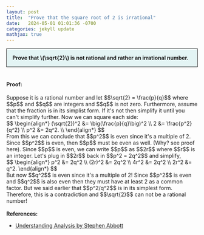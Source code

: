 ```yaml
---
layout: post
title:  "Prove that the square root of 2 is irrational"
date:   2024-05-01 01:01:36 -0700
categories: jekyll update
mathjax: true
---
```

<div style="background-color: #E3F4F4; padding: 15px 15px 15px 15px; border:1px solid black;">
  <b>Prove that \(\sqrt{2}\) is not rational and rather an irrational number.</b>
</div>
<br>
<h4><b>Proof:</b></h4>
Suppose it is a rational number and let $$\sqrt{2} = \frac{p}{q}$$ where $$p$$ and $$q$$ are integers and $$q$$ is not zero. Furthermore, assume that the fraction is in its simplist form. If it's not then simplify it until you can't simplify further. Now we can square each side:
<div>
$$
\begin{align*}
(\sqrt{2})^2 &= \big(\frac{p}{q}\big)^2 \\
2 &= \frac{p^2}{q^2} \\
p^2 &= 2q^2. \\
\end{align*}
$$
</div>
From this we can conclude that $$p^2$$ is even since it's a multiple of 2. Since $$p^2$$ is even, then $$p$$ must be even as well. (Why? see proof here). Since $$p$$ is even, we can write $$p$$ as $$2r$$ where $$r$$ is an integer. Let's plug in $$2r$$ back in $$p^2 = 2q^2$$ and simplify,
<div>
$$
\begin{align*}
p^2 &= 2q^2 \\
(2r)^2 &= 2q^2 \\
4r^2 &= 2q^2 \\
2r^2 &= q^2.
\end{align*}
$$
</div>
But now $$q^2$$ is even since it's a multiple of 2! Since $$p^2$$ is even and $$q^2$$ is also even then they must have at least 2 as a common factor. But we said earlier that $$p^2/q^2$$ is in its simplest form. Therefore, this is a contradiction and $$\sqrt{2}$$ can not be a rational number!
<br>
<br>
<!------------------------------------------------------------------------------------>
<b>References:</b>
<ul>
<li><a href="https://www.amazon.com/Understanding-Analysis-Undergraduate-Texts-Mathematics/dp/1493927116">Understanding Analysis by Stephen Abbott</a></li>
</ul>